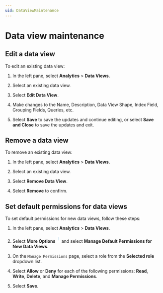 ```yaml
---
uid: DataViewMaintenance
---
```


# Data view maintenance

## Edit a data view

To edit an existing data view:

1. In the left pane, select **Analytics** > **Data Views**.

1. Select an existing data view.

1. Select **Edit Data View**.

1. Make changes to the Name, Description, Data View Shape, Index Field, Grouping Fields, Queries, etc.

1. Select **Save** to save the updates and continue editing, or select **Save and Close** to save the updates and exit. 

## Remove a data view

To remove an existing data view:

1. In the left pane, select **Analytics** > **Data Views**.

1. Select an existing data view.

1. Select **Remove Data View**.

1. Select **Remove** to confirm.

## Set default permissions for data views

To set default permissions for new data views, follow these steps:

1. In the left pane, select **Analytics** > **Data Views**.

1. Select **More Options** ![More options icon](../../images/more-options-wite-background.png) and select **Manage Default Permissions for New Data Views**.

1. On the `Manage Permissions` page, select a role from the **Selected role** dropdown list.

1. Select **Allow** or **Deny** for each of the following permissions: **Read**, **Write**, **Delete**, and **Manage Permissions**.

1. Select **Save**.
